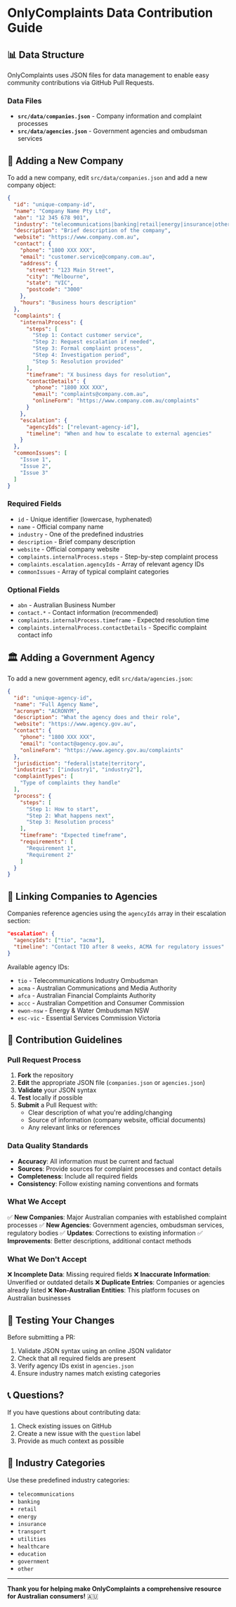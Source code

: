 # OnlyComplaints Data Contribution Guide

## 📊 Data Structure

OnlyComplaints uses JSON files for data management to enable easy community contributions via GitHub Pull Requests.

### Data Files

- **`src/data/companies.json`** - Company information and complaint processes
- **`src/data/agencies.json`** - Government agencies and ombudsman services

## 🏢 Adding a New Company

To add a new company, edit `src/data/companies.json` and add a new company object:

```json
{
  "id": "unique-company-id",
  "name": "Company Name Pty Ltd",
  "abn": "12 345 678 901",
  "industry": "telecommunications|banking|retail|energy|insurance|other",
  "description": "Brief description of the company",
  "website": "https://www.company.com.au",
  "contact": {
    "phone": "1800 XXX XXX",
    "email": "customer.service@company.com.au",
    "address": {
      "street": "123 Main Street",
      "city": "Melbourne",
      "state": "VIC",
      "postcode": "3000"
    },
    "hours": "Business hours description"
  },
  "complaints": {
    "internalProcess": {
      "steps": [
        "Step 1: Contact customer service",
        "Step 2: Request escalation if needed",
        "Step 3: Formal complaint process",
        "Step 4: Investigation period",
        "Step 5: Resolution provided"
      ],
      "timeframe": "X business days for resolution",
      "contactDetails": {
        "phone": "1800 XXX XXX",
        "email": "complaints@company.com.au",
        "onlineForm": "https://www.company.com.au/complaints"
      }
    },
    "escalation": {
      "agencyIds": ["relevant-agency-id"],
      "timeline": "When and how to escalate to external agencies"
    }
  },
  "commonIssues": [
    "Issue 1",
    "Issue 2",
    "Issue 3"
  ]
}
```

### Required Fields
- `id` - Unique identifier (lowercase, hyphenated)
- `name` - Official company name
- `industry` - One of the predefined industries
- `description` - Brief company description
- `website` - Official company website
- `complaints.internalProcess.steps` - Step-by-step complaint process
- `complaints.escalation.agencyIds` - Array of relevant agency IDs
- `commonIssues` - Array of typical complaint categories

### Optional Fields
- `abn` - Australian Business Number
- `contact.*` - Contact information (recommended)
- `complaints.internalProcess.timeframe` - Expected resolution time
- `complaints.internalProcess.contactDetails` - Specific complaint contact info

## 🏛️ Adding a Government Agency

To add a new government agency, edit `src/data/agencies.json`:

```json
{
  "id": "unique-agency-id",
  "name": "Full Agency Name",
  "acronym": "ACRONYM",
  "description": "What the agency does and their role",
  "website": "https://www.agency.gov.au",
  "contact": {
    "phone": "1800 XXX XXX",
    "email": "contact@agency.gov.au",
    "onlineForm": "https://www.agency.gov.au/complaints"
  },
  "jurisdiction": "federal|state|territory",
  "industries": ["industry1", "industry2"],
  "complaintTypes": [
    "Type of complaints they handle"
  ],
  "process": {
    "steps": [
      "Step 1: How to start",
      "Step 2: What happens next",
      "Step 3: Resolution process"
    ],
    "timeframe": "Expected timeframe",
    "requirements": [
      "Requirement 1",
      "Requirement 2"
    ]
  }
}
```

## 🔗 Linking Companies to Agencies

Companies reference agencies using the `agencyIds` array in their escalation section:

```json
"escalation": {
  "agencyIds": ["tio", "acma"],
  "timeline": "Contact TIO after 8 weeks, ACMA for regulatory issues"
}
```

Available agency IDs:
- `tio` - Telecommunications Industry Ombudsman
- `acma` - Australian Communications and Media Authority  
- `afca` - Australian Financial Complaints Authority
- `accc` - Australian Competition and Consumer Commission
- `ewon-nsw` - Energy & Water Ombudsman NSW
- `esc-vic` - Essential Services Commission Victoria

## 📝 Contribution Guidelines

### Pull Request Process

1. **Fork** the repository
2. **Edit** the appropriate JSON file (`companies.json` or `agencies.json`)
3. **Validate** your JSON syntax
4. **Test** locally if possible
5. **Submit** a Pull Request with:
   - Clear description of what you're adding/changing
   - Source of information (company website, official documents)
   - Any relevant links or references

### Data Quality Standards

- **Accuracy**: All information must be current and factual
- **Sources**: Provide sources for complaint processes and contact details
- **Completeness**: Include all required fields
- **Consistency**: Follow existing naming conventions and formats

### What We Accept

✅ **New Companies**: Major Australian companies with established complaint processes
✅ **New Agencies**: Government agencies, ombudsman services, regulatory bodies
✅ **Updates**: Corrections to existing information
✅ **Improvements**: Better descriptions, additional contact methods

### What We Don't Accept

❌ **Incomplete Data**: Missing required fields
❌ **Inaccurate Information**: Unverified or outdated details
❌ **Duplicate Entries**: Companies or agencies already listed
❌ **Non-Australian Entities**: This platform focuses on Australian businesses

## 🧪 Testing Your Changes

Before submitting a PR:

1. Validate JSON syntax using an online JSON validator
2. Check that all required fields are present
3. Verify agency IDs exist in `agencies.json`
4. Ensure industry names match existing categories

## 📞 Questions?

If you have questions about contributing data:

1. Check existing issues on GitHub
2. Create a new issue with the `question` label
3. Provide as much context as possible

## 🎯 Industry Categories

Use these predefined industry categories:

- `telecommunications`
- `banking`
- `retail`
- `energy`
- `insurance`
- `transport`
- `utilities`
- `healthcare`
- `education`
- `government`
- `other`

---

**Thank you for helping make OnlyComplaints a comprehensive resource for Australian consumers!** 🇦🇺
